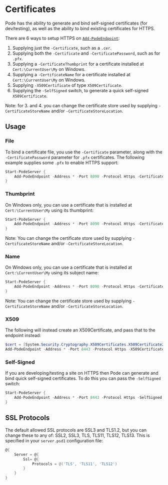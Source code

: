 # Certificates

Pode has the ability to generate and bind self-signed certificates (for dev/testing), as well as the ability to bind existing certificates for HTTPS.

There are 6 ways to setup HTTPS on [`Add-PodeEndpoint`](../../Functions/Core/Add-PodeEndpoint):

1. Supplying just the `-Certificate`, such as a `.cer`.
2. Supplying both the `-Certificate` and `-CertificatePassword`, such as for `.pfx`.
3. Supplying a `-CertificateThumbprint` for a certificate installed at `Cert:\CurrentUser\My` on Windows.
4. Supplying a `-CertificateName` for a certificate installed at `Cert:\CurrentUser\My` on Windows.
5. Supplying `-X509Certificate` of type `X509Certificate`.
6. Supplying the `-SelfSigned` switch, to generate a quick self-signed `X509Certificate`.

Note: for 3. and 4. you can change the certificate store used by supplying `-CertificateStoreName` and/or `-CertificateStoreLocation`.

## Usage

### File

To bind a certificate file, you use the `-Certificate` parameter, along with the `-CertificatePassword` parameter for `.pfx` certificates. The following example supplies some `.pfx` to enable HTTPS support:

```powershell
Start-PodeServer {
    Add-PodeEndpoint -Address * -Port 8090 -Protocol Https -Certificate './cert.pfx' -CertificatePassword 'Hunter2'
}
```

### Thumbprint

On Windows only, you can use a certificate that is installed at `Cert:\CurrentUser\My` using its thumbprint:

```powershell
Start-PodeServer {
    Add-PodeEndpoint -Address * -Port 8090 -Protocol Https -CertificateThumbprint '2A623A8DC46ED42A13B27DD045BFC91FDDAEB957'
}
```

Note: You can change the certificate store used by supplying `-CertificateStoreName` and/or `-CertificateStoreLocation`.

### Name

On Windows only, you can use a certificate that is installed at `Cert:\CurrentUser\My` using its subject name:

```powershell
Start-PodeServer {
    Add-PodeEndpoint -Address * -Port 8090 -Protocol Https -CertificateName '*.example.com'
}
```

Note: You can change the certificate store used by supplying `-CertificateStoreName` and/or `-CertificateStoreLocation`.

### X509

The following will instead create an X509Certificate, and pass that to the endpoint instead:

```powershell
$cert = [System.Security.Cryptography.X509Certificates.X509Certificate2]::new('./certs/example.cer')
Add-PodeEndpoint -Address * -Port 8443 -Protocol Https -X509Certificate $cert
```

### Self-Signed

If you are developing/testing a site on HTTPS then Pode can generate and bind quick self-signed certificates. To do this you can pass the `-SelfSigned` switch:

```powershell
Start-PodeServer {
    Add-PodeEndpoint -Address * -Port 8443 -Protocol Https -SelfSigned
}
```

## SSL Protocols

The default allowed SSL protocols are SSL3 and TLS1.2, but you can change these to any of: SSL2, SSL3, TLS, TLS11, TLS12, TLS13. This is specified in your `server.psd1` configuration file:

```powershell
@{
    Server = @{
        Ssl= @{
            Protocols = @('TLS', 'TLS11', 'TLS12')
        }
    }
}
```
